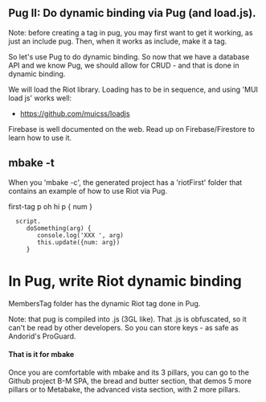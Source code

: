 ## Pug II: Do dynamic binding via Pug (and load.js).

Note: before creating a tag in pug, you may first want to get it working, as just an include pug. Then, when it works as include, make it a tag.


So let's use Pug to do dynamic binding.
So now that we have a database API and we know Pug, we should allow for CRUD - and that is done in dynamic binding.

We will load the Riot library. Loading has to be in sequence, and using 'MUI load js' works well:
- https://github.com/muicss/loadjs


Firebase is well documented on the web. Read up on Firebase/Firestore to learn how to use it.


## mbake -t

When you 'mbake -c', the generated project has a 'riotFirst' folder that contains an example of how to use Riot via Pug.


   first-tag
      p oh hi
      p { num }

      script.
         doSomething(arg) {
            console.log('XXX ', arg)
            this.update({num: arg})
         }


# In Pug, write Riot dynamic binding

MembersTag folder has the dynamic Riot tag done in Pug.



Note: that pug is compiled into .js (3GL like). That .js is obfuscated, so it can't be read by other developers. So you can store keys - as safe as Andorid's ProGuard.


#### That is it for mbake

Once you are comfortable with mbake and its 3 pillars, you can go to the Github project
B-M SPA, the bread and butter section, that demos 5 more pillars
or to
Metabake, the advanced vista section, with 2 more pillars.



